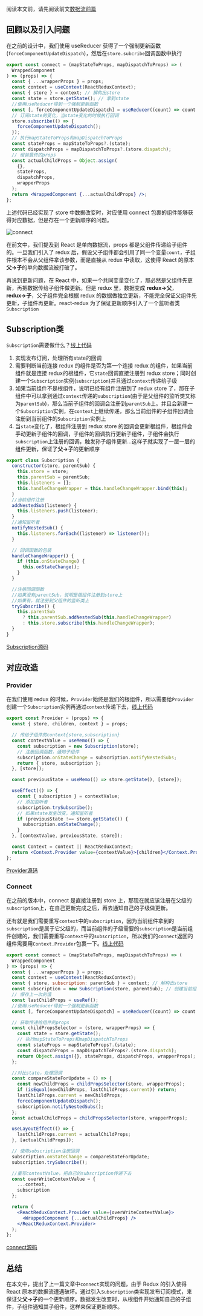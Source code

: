 阅读本文前，请先阅读前文[数据流前篇]( )

## 回顾以及引入问题

在之前的设计中，我们使用 useReducer 获得了一个强制更新函数(`forceComponentUpdateDispatch`)，然后在`store.subcribe`回调函数中执行

```jsx
export const connect = (mapStateToProps, mapDispatchToProps) => (
  WrappedComponent
) => (props) => {
  const { ...wrapperProps } = props;
  const context = useContext(ReactReduxContext);
  const { store } = context; // 解构出store
  const state = store.getState(); // 拿到state
  //使用useReducer得到一个强制更新函数
  const [, forceComponentUpdateDispatch] = useReducer((count) => count + 1, 0);
  // 订阅state的变化，当state变化的时候执行回调
  store.subscribe(() => {
    forceComponentUpdateDispatch();
  });
  // 执行mapStateToProps和mapDispatchToProps
  const stateProps = mapStateToProps?.(state);
  const dispatchProps = mapDispatchToProps?.(store.dispatch);
  // 组装最终的props
  const actualChildProps = Object.assign(
    {},
    stateProps,
    dispatchProps,
    wrapperProps
  );
  return <WrappedComponent {...actualChildProps} />;
};
```

上述代码已经实现了 store 中数据改变时，对应使用 connect 包裹的组件能够获得对应数据，但是存在一个更新顺序的问题。

![connect](https://user-images.githubusercontent.com/38368040/161436788-83925945-4c39-4257-9285-74675e8e6754.png)

在前文中，我们提及到 React 是单向数据流，props 都是父组件传递给子组件的。一旦我们引入了 redux 后，假设父子组件都会引用了同一个变量`count`，子组件根本不会从父组件拿该参数，而是直接从 redux 中读取，这使得 React 的原本**父→子**的单向数据流被打破了。

再说到更新问题，在 React 中，如果一个共同变量变化了，那必然是父组件先更新，再把数据传给子组件做更新。但是 redux 里，数据变成 **redux→父**，**redux→子**，父子组件完全根据 redux 的数据做独立更新，不能完全保证父组件先更新，子组件再更新。react-redux 为了保证更新顺序引入了一个监听者类`Subscription`

## Subscription类

`Subscription`需要做什么？[线上代码](https://codesandbox.io/s/upgrade-mini-react-redux-45h0df?file=/src/mini-react-redux/Subscription.js)

1. 实现发布订阅，处理所有state的回调
2. 需要判断当前连接 redux 的组件是否为第一个连接 redux 的组件，如果当前组件就是连接 redux的根组件，它`state`回调直接注册到 redux store；同时创建一个`Subscription`实例(`subscription`)并且通过`context`传递给子级
3. 如果当前组件不是根组件，说明已经有组件注册到了 redux store 了，那在子组件中可以拿到通过`context`传递的`subscription`(由于是父组件的监听类又称为`parentSub`)，那么当前子组件的回调会注册到`parentSub`上。并且会新建一个`Subscription`实例，在`context`上继续传递，那么当前组件的子组件回调会注册到当前组件的`Subscription`实例上
4. 当`state`变化了，根组件注册到 redux store 的回调会更新根组件，根组件会手动更新子组件的回调，子组件的回调执行更新子组件，子组件会执行`subscription`上注册的回调，触发孙子组件更新...这样子就实现了一层一层的组件更新，保证了**父→子**的更新顺序

```jsx
export class Subscription {
  constructor(store, parentSub) {
    this.store = store;
    this.parentSub = parentSub;
    this.listeners = [];
    this.handleChangeWrapper = this.handleChangeWrapper.bind(this);
  }
  //当前组件注册
  addNestedSub(listener) {
    this.listeners.push(listener);
  }
  //通知监听者
  notifyNestedSub() {
    this.listeners.forEach((listener) => listener());
  }

  // 回调函数的包装
  handleChangeWrapper() {
    if (this.onStateChange) {
      this.onStateChange();
    }
  }

  //注册回调函数
  //如果没有parentSub，说明是根组件注册到store上
  //如果有，就注册到父组件的监听类上
  trySubscribe() {
    this.parentSub
      ? this.parentSub.addNestedSub(this.handleChangeWrapper)
      : this.store.subscribe(this.handleChangeWrapper);
  }
}
```

[Subscription源码](https://github.com/reduxjs/react-redux/blob/v7.2.0/src/utils/Subscription.js#L74)

## 对应改造

### Provider

在我们使用 redux 的时候，`Provider`始终是我们的根组件，所以需要给`Provider`创建一个`Subscription`实例再通过`context`传递下去，[线上代码](https://codesandbox.io/s/upgrade-mini-react-redux-45h0df?file=/src/mini-react-redux/Provider.tsx)

```jsx
export const Provider = (props) => {
  const { store, children, context } = props;

  // 传给子组件的context{store,subscription}
  const contextValue = useMemo(() => {
    const subscription = new Subscription(store);
    // 注册回调函数，通知子组件
    subscription.onStateChange = subscription.notifyNestedSubs;
    return { store, subscription };
  }, [store]);

  const previousState = useMemo(() => store.getState(), [store]);

  useEffect(() => {
    const { subscription } = contextValue;
    // 添加监听者
    subscription.trySubscribe();
    // 如果state发生改变，通知监听者
    if (previousState !== store.getState()) {
      subscription.onStateChange();
    }
  }, [contextValue, previousState, store]);

  const Context = context || ReactReduxContext;
  return <Context.Provider value={contextValue}>{children}</Context.Provider>;
};
```

[Provider源码](https://github.com/reduxjs/react-redux/blob/v7.2.0/src/components/Provider.js#L6)

### Connect

在之前的版本中，connect 是直接注册到 store 上，那现在就应该注册在父级的`subscription`上，在自己更新完成之后，再去通知自己的子级做更新。

还有就是我们需要重写`context`中的`subscription`，因为当前组件拿到的`subscription`是属于它父级的，而当前组件的子级需要的`subscription`是当前组件创建的，我们需要重写`context`中的`subscription`，所以我们的`connect`返回的组件需要用`Context.Provider`包裹一下。[线上代码](https://codesandbox.io/s/upgrade-mini-react-redux-45h0df?file=/src/mini-react-redux/connect.tsx)

```jsx
export const connect = (mapStateToProps, mapDispatchToProps) => (
  WrappedComponent
) => (props) => {
  const { ...wrapperProps } = props;
  const context = useContext(ReactReduxContext);
  const { store, subscription: parentSub } = context; // 解构出store
  const subscription = new Subscription(store, parentSub); // 创建当前组件的subscription
  // 保存上一次的值
  const lastChildProps = useRef();
  //使用useReducer得到一个强制更新函数
  const [, forceComponentUpdateDispatch] = useReducer((count) => count + 1, 0);

  // 获取传递给组件的props
  const childPropsSelector = (store, wrapperProps) => {
    const state = store.getState();
    // 执行mapStateToProps和mapDispatchToProps
    const stateProps = mapStateToProps?.(state);
    const dispatchProps = mapDispatchToProps?.(store.dispatch);
    return Object.assign({}, stateProps, dispatchProps, wrapperProps);
  };

  //对比state，处理回调
  const compareStateForUpdate = () => {
    const newChildProps = childPropsSelector(store, wrapperProps);
    if (isEqual(newChildProps, lastChildProps.current)) return;
    lastChildProps.current = newChildProps;
    forceComponentUpdateDispatch();
    subscription.notifyNestedSubs();
  };
  const actualChildProps = childPropsSelector(store, wrapperProps);

  useLayoutEffect(() => {
    lastChildProps.current = actualChildProps;
  }, [actualChildProps]);

  // 使用subscription注册回调
  subscription.onStateChange = compareStateForUpdate;
  subscription.trySubscribe();

  //重写contextValue，把自己的subscription传递下去
  const overWriteContextValue = {
    ...context,
    subscription
  };

  return (
    <ReactReduxContext.Provider value={overWriteContextValue}>
      <WrappedComponent {...actualChildProps} />
    </ReactReduxContext.Provider>
  );
};
```

[connect源码](https://github.com/reduxjs/react-redux/blob/v7.2.0/src/connect/connect.js#L46)

## 总结
在本文中，提出了上一篇文章中`connect`实现的问题，由于 Redux 的引入使得 React 原本的数据流遭遇破坏。通过引入`Subscription`类实现发布订阅模式，来保证父**父→子**的一个更新顺序。数据发生改变时，从根组件开始通知自己的子组件，子组件通知其子组件，这样来保证更新顺序。

